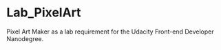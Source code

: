# Lab_PixelArt
Pixel Art Maker as a lab requirement for the Udacity Front-end Developer Nanodegree.
